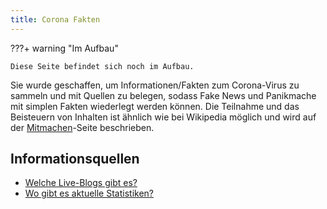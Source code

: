 ```yaml
---
title: Corona Fakten
---
```


???+ warning "Im Aufbau"

    Diese Seite befindet sich noch im Aufbau.

Sie wurde geschaffen, um Informationen/Fakten zum Corona-Virus zu sammeln und mit Quellen zu belegen, sodass Fake News und
Panikmache mit simplen Fakten wiederlegt werden können. Die Teilnahme und das Beisteuern von Inhalten ist ähnlich wie bei
Wikipedia möglich und wird auf der [Mitmachen](/mitmachen.md)-Seite beschrieben.

## Informationsquellen

- [Welche Live-Blogs gibt es?](./welche-live-blogs-gibt-es.md)
- [Wo gibt es aktuelle Statistiken?](./wo-gibt-es-aktuelle-statistiken.md)

